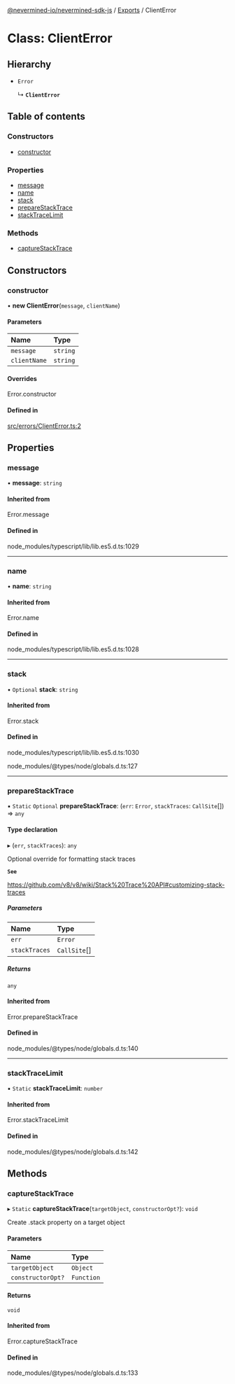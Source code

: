 [@nevermined-io/nevermined-sdk-js](../README.md) / [Exports](../modules.md) / ClientError

# Class: ClientError

## Hierarchy

- `Error`

  ↳ **`ClientError`**

## Table of contents

### Constructors

- [constructor](ClientError.md#constructor)

### Properties

- [message](ClientError.md#message)
- [name](ClientError.md#name)
- [stack](ClientError.md#stack)
- [prepareStackTrace](ClientError.md#preparestacktrace)
- [stackTraceLimit](ClientError.md#stacktracelimit)

### Methods

- [captureStackTrace](ClientError.md#capturestacktrace)

## Constructors

### constructor

• **new ClientError**(`message`, `clientName`)

#### Parameters

| Name | Type |
| :------ | :------ |
| `message` | `string` |
| `clientName` | `string` |

#### Overrides

Error.constructor

#### Defined in

[src/errors/ClientError.ts:2](https://github.com/nevermined-io/sdk-js/blob/56fc18a/src/errors/ClientError.ts#L2)

## Properties

### message

• **message**: `string`

#### Inherited from

Error.message

#### Defined in

node_modules/typescript/lib/lib.es5.d.ts:1029

___

### name

• **name**: `string`

#### Inherited from

Error.name

#### Defined in

node_modules/typescript/lib/lib.es5.d.ts:1028

___

### stack

• `Optional` **stack**: `string`

#### Inherited from

Error.stack

#### Defined in

node_modules/typescript/lib/lib.es5.d.ts:1030

node_modules/@types/node/globals.d.ts:127

___

### prepareStackTrace

▪ `Static` `Optional` **prepareStackTrace**: (`err`: `Error`, `stackTraces`: `CallSite`[]) => `any`

#### Type declaration

▸ (`err`, `stackTraces`): `any`

Optional override for formatting stack traces

**`See`**

https://github.com/v8/v8/wiki/Stack%20Trace%20API#customizing-stack-traces

##### Parameters

| Name | Type |
| :------ | :------ |
| `err` | `Error` |
| `stackTraces` | `CallSite`[] |

##### Returns

`any`

#### Inherited from

Error.prepareStackTrace

#### Defined in

node_modules/@types/node/globals.d.ts:140

___

### stackTraceLimit

▪ `Static` **stackTraceLimit**: `number`

#### Inherited from

Error.stackTraceLimit

#### Defined in

node_modules/@types/node/globals.d.ts:142

## Methods

### captureStackTrace

▸ `Static` **captureStackTrace**(`targetObject`, `constructorOpt?`): `void`

Create .stack property on a target object

#### Parameters

| Name | Type |
| :------ | :------ |
| `targetObject` | `Object` |
| `constructorOpt?` | `Function` |

#### Returns

`void`

#### Inherited from

Error.captureStackTrace

#### Defined in

node_modules/@types/node/globals.d.ts:133
